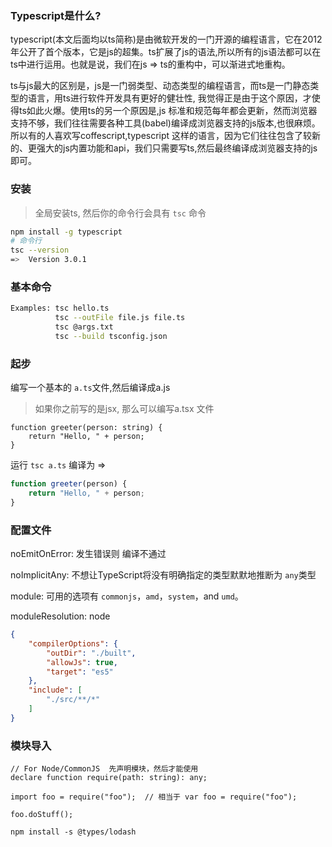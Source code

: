 ### Typescript是什么?

typescript(本文后面均以ts简称)是由微软开发的一门开源的编程语言，它在2012年公开了首个版本，它是js的超集。ts扩展了js的语法,所以所有的js语法都可以在ts中进行运用。也就是说，我们在js => ts的重构中，可以渐进式地重构。

ts与js最大的区别是，js是一门弱类型、动态类型的编程语言，而ts是一门静态类型的语言，用ts进行软件开发具有更好的健壮性, 我觉得正是由于这个原因，才使得ts如此火爆。使用ts的另一个原因是,js 标准和规范每年都会更新，然而浏览器支持不够，我们往往需要各种工具(babel)编译成浏览器支持的js版本,也很麻烦。所以有的人喜欢写coffescript,typescript 这样的语言，因为它们往往包含了较新的、更强大的js内置功能和api，我们只需要写ts,然后最终编译成浏览器支持的js即可。

### 安装

> 全局安装ts, 然后你的命令行会具有 `tsc` 命令

```bash
npm install -g typescript
# 命令行 
tsc --version
=>  Version 3.0.1

```

### 基本命令

```bash
Examples: tsc hello.ts
          tsc --outFile file.js file.ts
          tsc @args.txt
          tsc --build tsconfig.json
```



### 起步

编写一个基本的 `a.ts`文件,然后编译成a.js

> 如果你之前写的是jsx, 那么可以编写a.tsx 文件

```tsx
function greeter(person: string) {
    return "Hello, " + person;
}
```

运行 `tsc a.ts`  编译为 => 

```js
function greeter(person) {
    return "Hello, " + person;
}

```

### 配置文件

noEmitOnError: 发生错误则 编译不通过

noImplicitAny: 不想让TypeScript将没有明确指定的类型默默地推断为 `any`类型

module: 可用的选项有 `commonjs`，`amd`，`system`，and `umd`。

moduleResolution: node

```json
{
    "compilerOptions": {
        "outDir": "./built",
        "allowJs": true, 
        "target": "es5"
    },
    "include": [
        "./src/**/*"
    ]
}
```



### 模块导入

```tsx
// For Node/CommonJS  先声明模块，然后才能使用
declare function require(path: string): any;
```



```tsx
import foo = require("foo");  // 相当于 var foo = require("foo"); 

foo.doStuff();
```





```shell
npm install -s @types/lodash
```